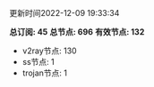 更新时间2022-12-09 19:33:34

**总订阅: 45**
**总节点: 696**
**有效节点: 132**
- v2ray节点: 130
- ss节点: 1
- trojan节点: 1
